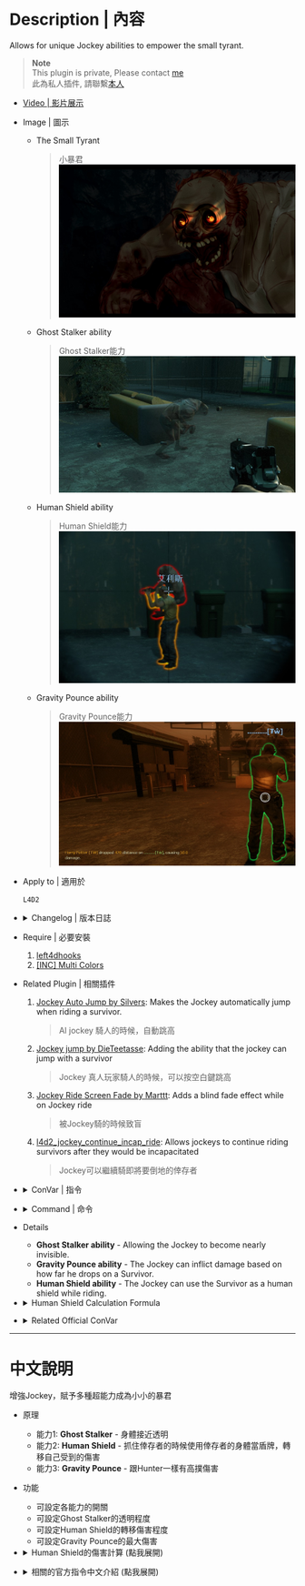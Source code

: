 # Description | 內容
Allows for unique Jockey abilities to empower the small tyrant.

> __Note__ <br/>
This plugin is private, Please contact [me](https://github.com/fbef0102/Game-Private_Plugin#私人插件列表-private-plugins-list)<br/>
此為私人插件, 請聯繫[本人](https://github.com/fbef0102/Game-Private_Plugin#私人插件列表-private-plugins-list)

* [Video | 影片展示](https://youtu.be/2lkefzNmEsk)

* Image | 圖示
	* The Small Tyrant
		> 小暴君
		<br/>![l4d2_Sinister_Jockey_0](image/l4d2_Sinister_Jockey_0.jpg)
	* Ghost Stalker ability
		> Ghost Stalker能力
		<br/>![l4d2_Sinister_Jockey_1](image/l4d2_Sinister_Jockey_1.jpg)
	* Human Shield ability
		> Human Shield能力
		<br/>![l4d2_Sinister_Jockey_2](image/l4d2_Sinister_Jockey_2.jpg)
	* Gravity Pounce ability
		> Gravity Pounce能力
		<br/>![l4d2_Sinister_Jockey_3](image/l4d2_Sinister_Jockey_3.jpg)

* Apply to | 適用於
	```
	L4D2
	```

* <details><summary>Changelog | 版本日誌</summary>

	```php
	//Mortiegama @ 2014
	//HarryPotter @ 2022-2023
	```
	* v1.1h (2023-2-14)
		* Rename all cvars
		* Remake Human Shield ability and make new damage calculation formula

	* v1.0h (2023-1-31)
		* Remake code, convert code to latest syntax
		* Fix warnings when compiling on SourceMod 1.11.
		* Optimize code and improve performance
		* Delete "Bacterial Feet ability", "Marionette ability", "Rodeo Jump ability", they cause too many bugs.
		* Replace Gamedata with left4dhooks

	* v1.3
		* [Original Plugin by Mortiegama](https://forums.alliedmods.net/showthread.php?t=234267)
</details>

* Require | 必要安裝
	1. [left4dhooks](https://forums.alliedmods.net/showthread.php?t=321696)
	2. [[INC] Multi Colors](https://github.com/fbef0102/L4D1_2-Plugins/releases/tag/Multi-Colors)

* Related Plugin | 相關插件
	1. [Jockey Auto Jump by Silvers](https://forums.alliedmods.net/showthread.php?t=316613): Makes the Jockey automatically jump when riding a survivor.
		> AI jockey 騎人的時候，自動跳高
	2. [Jockey jump by DieTeetasse](https://forums.alliedmods.net/showthread.php?t=122213): Adding the ability that the jockey can jump with a survivor
		> Jockey 真人玩家騎人的時候，可以按空白鍵跳高
	3. [Jockey Ride Screen Fade by Marttt](https://forums.alliedmods.net/showthread.php?t=334143): Adds a blind fade effect while on Jockey ride
		> 被Jockey騎的時候致盲
	4. [l4d2_jockey_continue_incap_ride](/Plugin_插件/Jockey_Jockey/l4d2_jockey_continue_incap_ride): Allows jockeys to continue riding survivors after they would be incapacitated
		> Jockey可以繼續騎即將要倒地的倖存者

* <details><summary>ConVar | 指令</summary>

	* cfg/sourcemod/l4d2_Sinister_Jockey.cfg
		```php
		// If 1, Enables the Ghost Stalker ability, allowing the Jockey to become nearly invisible.
		l4d2_Sinister_Jockey_ghoststalker_enable "1"

		// Modifies the opacity of the Jockey to become closer to invisible (0-255)
		l4d2_Sinister_Jockey_ghoststalker_visibility "100"

		// Maximum amount of damage the Jockey can inflict while dropping (Should be Survivor health max).
		l4d2_Sinister_Jockey_gravitypounce_cap "100"

		// If 1, Enables the Gravity Pounce ability, the Jockey can inflict damage based on how far he drops on a Survivor.
		l4d2_Sinister_Jockey_gravitypounce_enable "1"

		// Amount to multiply the damage dealt by the Jockey when dropping.
		l4d2_Sinister_Jockey_gravitypounce_multiplier "1.0"

		// Damage that inflicted to the Survivor while Human Shield ability enabled.
		// Damge = the damage jockey received / this cvar valve (0=No damage)
		l4d2_Sinister_Jockey_humanshield_divisor "30.0"

		// If 1, Enables the Human Shield ability, the Jockey can use the Survivor as a human shield while riding.
		l4d2_Sinister_Jockey_humanshield_enable "1"

		// Percent of damage the Jockey avoids using a Survivor as a shield.
		l4d2_Sinister_Jockey_humanshield_percent "0.7"
		```
</details>

* <details><summary>Command | 命令</summary>

	None
</details>

* Details
	* <b>Ghost Stalker ability</b> - Allowing the Jockey to become nearly invisible.
	* <b>Gravity Pounce ability</b> - The Jockey can inflict damage based on how far he drops on a Survivor.
	* <b>Human Shield ability</b> - The Jockey can use the Survivor as a human shield while riding.

* <details><summary>Human Shield Calculation Formula</summary>
	
	> Example: Jockey gets AWP shot while riding a survivor<br/>
	AWP 1 shot damage = 90<br/>
	Jockey receive damage = 90 * 0.7 = 63<br/>
	Survivor receive damage = 63 / 30.0 = 2.1<br/>
	```php
	l4d2_Sinister_Jockey_humanshield_divisor "30.0"
	l4d2_Sinister_Jockey_humanshield_enable "1"
	l4d2_Sinister_Jockey_humanshield_percent "0.7"
	```
</details>

* <details><summary>Related Official ConVar</summary>

	* write down the following cvars in cfg/server.cfg
		```php
		// Jockey Movement Speed (default: 250, maximum: 450)
		sm_cvar z_jockey_speed 		"250"

		// Jockey Riding Speed, speed = survivor speed * 0.8
		// default: 0.8, maximum: 1.0
		sm_cvar z_jockey_control_max "0.8"
		sm_cvar z_jockey_control_min "0.8"

		// Survivor can resist the ridding speed (0=Survivor can't control ridding speed)
		// default: 0.7, maximum: 1.0
		sm_cvar z_jockey_control_variance"0.7"
		```
</details>

- - - -
# 中文說明
增強Jockey，賦予多種超能力成為小小的暴君

* 原理
	* 能力1: <b>Ghost Stalker</b> - 身體接近透明
	* 能力2: <b>Human Shield</b> - 抓住倖存者的時候使用倖存者的身體當盾牌，轉移自己受到的傷害
	* 能力3: <b>Gravity Pounce</b> - 跟Hunter一樣有高撲傷害

* 功能
	* 可設定各能力的開關
	* 可設定Ghost Stalker的透明程度
	* 可設定Human Shield的轉移傷害程度
	* 可設定Gravity Pounce的最大傷害

* <details><summary>Human Shield的傷害計算 (點我展開)</summary>
	
	> 舉例: Jockey 騎倖存者的時被AWP射中一槍<br/>
	AWP 一槍傷害 = 90<br/>
	Jockey 受到的傷害 = 90 * 0.7 = 63<br/>
	倖存者 受到的傷害 = 63 / 30.0 = 2.1<br/>
	```php
	l4d2_Sinister_Jockey_humanshield_divisor "30.0"
	l4d2_Sinister_Jockey_humanshield_percent "0.7"
	```
</details>

* <details><summary>相關的官方指令中文介紹 (點我展開)</summary>

	* 以下指令寫入文件 cfg/server.cfg，可自行調整
		```php
		// Jockey 移動速度 (預設: 250, 最大: 450)
		sm_cvar z_jockey_speed "250"

		// Jockey 騎人的速度調整, 速度為人類速度210 * 0.8, 因此數值1.0的時候, 騎人速度等同於人類速度210 
		// 預設: 0.8, 最大: 1.0
		sm_cvar z_jockey_control_max "0.8"
		sm_cvar z_jockey_control_min "0.8"

		// 人類可以抵抗Jockey騎走的速度調整 (0=無法使用上下左右抵抗騎走速度)
		// 預設: 0.7, 最大: 1.0
		sm_cvar z_jockey_control_variance"0.7"
		```
</details>